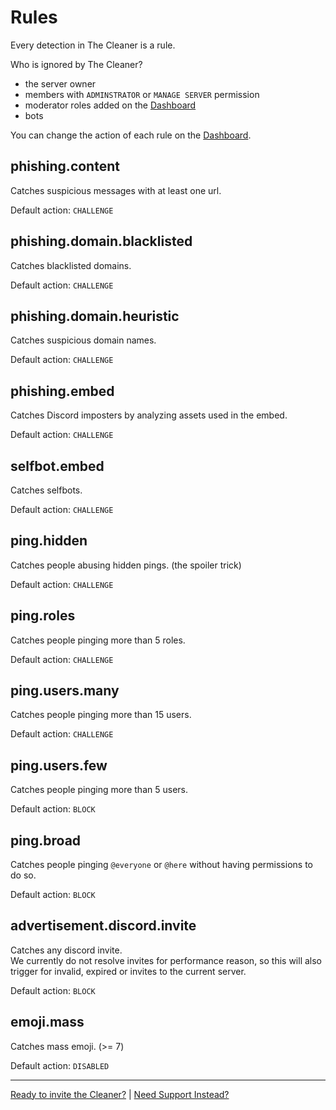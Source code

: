 
# Rules

Every detection in The Cleaner is a rule.

Who is ignored by The Cleaner?

- the server owner
- members with `ADMINSTRATOR` or `MANAGE SERVER` permission
- moderator roles added on the [Dashboard](/dash/?component=firewall)
- bots

You can change the action of each rule on the [Dashboard](/dash/?component=firewall).


## phishing.content

Catches suspicious messages with at least one url.

Default action: `CHALLENGE`


## phishing.domain.blacklisted

Catches blacklisted domains.

Default action: `CHALLENGE`


## phishing.domain.heuristic

Catches suspicious domain names.

Default action: `CHALLENGE`


## phishing.embed

Catches Discord imposters by analyzing assets used in the embed.

Default action: `CHALLENGE`


## selfbot.embed

Catches selfbots.

Default action: `CHALLENGE`


## ping.hidden

Catches people abusing hidden pings. (the spoiler trick)

Default action: `CHALLENGE`


## ping.roles

Catches people pinging more than 5 roles.

Default action: `CHALLENGE`


## ping.users.many

Catches people pinging more than 15 users.

Default action: `CHALLENGE`


## ping.users.few

Catches people pinging more than 5 users.

Default action: `BLOCK`


## ping.broad

Catches people pinging `@everyone` or `@here` without having permissions to do so.

Default action: `BLOCK`


## advertisement.discord.invite

Catches any discord invite.  
We currently do not resolve invites for performance reason, so this will also trigger for invalid, expired or invites to the current server.

Default action: `BLOCK`


## emoji.mass

Catches mass emoji. (>= 7)

Default action: `DISABLED`



---

[Ready to invite the Cleaner?](/dash/) | [Need Support Instead?](/discord)
